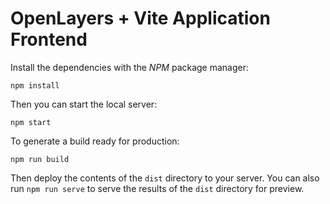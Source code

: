 # OpenLayers + Vite Application Frontend

Install the dependencies with the _NPM_ package manager:

    npm install

Then you can start the local server:

    npm start

To generate a build ready for production:

    npm run build

Then deploy the contents of the `dist` directory to your server. You can also run `npm run serve` to serve the results of the `dist` directory for preview.
